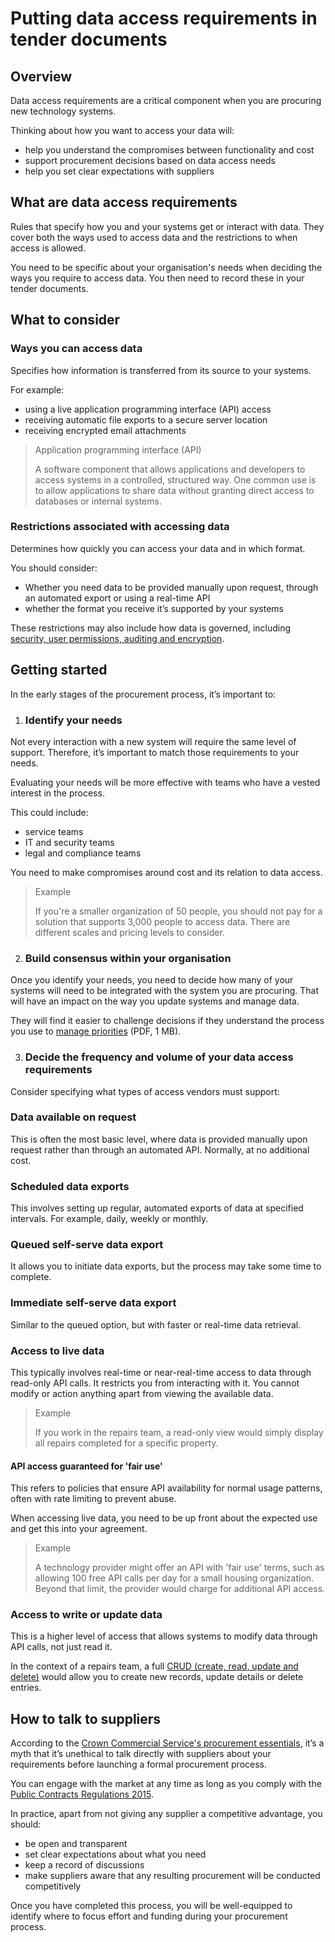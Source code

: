 # Putting data access requirements in tender documents

## Overview

Data access requirements are a critical component when you are procuring new technology systems.

Thinking about how you want to access your data will:

* help you understand the compromises between functionality and cost  
* support procurement decisions based on data access needs  
* help you set clear expectations with suppliers

## What are data access requirements

Rules that specify how you and your systems get or interact with data. They cover both the ways used to access data and the restrictions to when access is allowed.

You need to be specific about your organisation's needs when deciding the ways you require to access data. You then need to record these in your tender documents.

## What to consider

### Ways you can access data

Specifies how information is transferred from its source to your systems.

For example:

* using a live application programming interface (API) access  
* receiving automatic file exports to a secure server location  
* receiving encrypted email attachments

> Application programming interface (API)
>
> A software component that allows applications and developers to access systems in a controlled, structured way. One common use is to allow applications to share data without granting direct access to databases or internal systems.

### Restrictions associated with accessing data

Determines how quickly you can access your data and in which format.

You should consider:

* Whether you need data to be provided manually upon request, through an automated export or using a real-time API  
* whether the format you receive it’s supported by your systems

These restrictions may also include how data is governed, including [security, user permissions, auditing and encryption](https://www.gov.uk/service-manual/service-standard/point-9-create-a-secure-service).

## Getting started

In the early stages of the procurement process, it’s important to:

1. ### Identify your needs

Not every interaction with a new system will require the same level of support. Therefore, it’s important to match those requirements to your needs.

Evaluating your needs will be more effective with teams who have a vested interest in the process.

This could include:

* service teams  
* IT and security teams  
* legal and compliance teams

You need to make compromises around cost and its relation to data access.

> Example
> 
> If you're a smaller organization of 50 people, you should not pay for a solution that supports 3,000 people to access data. There are different scales and pricing levels to consider.

2. ### Build consensus within your organisation

Once you identify your needs, you need to decide how many of your systems will need to be integrated with the system you are procuring. That will have an impact on the way you update systems and manage data.

They will find it easier to challenge decisions if they understand the process you use to [manage priorities](https://www.local.gov.uk/sites/default/files/documents/LGA%20early%20careers%20guide%20-%20Managing%20Priorities.pdf) (PDF, 1 MB).

3. ### Decide the frequency and volume of your data access requirements

Consider specifying what types of access vendors must support:

### Data available on request

This is often the most basic level, where data is provided manually upon request rather than through an automated API. Normally, at no additional cost.

### Scheduled data exports

This involves setting up regular, automated exports of data at specified intervals. For example, daily, weekly or monthly.

### Queued self-serve data export

It allows you to initiate data exports, but the process may take some time to complete.

### Immediate self-serve data export

Similar to the queued option, but with faster or real-time data retrieval.

### Access to live data

This typically involves real-time or near-real-time access to data through read-only API calls. It restricts you from interacting with it. You cannot modify or action anything apart from viewing the available data.

> Example
> 
> If you work in the repairs team, a read-only view would simply display all repairs completed for a specific property.

#### API access guaranteed for 'fair use'

This refers to policies that ensure API availability for normal usage patterns, often with rate limiting to prevent abuse.

When accessing live data, you need to be up front about the expected use and get this into your agreement.

> Example
> 
> A technology provider might offer an API with 'fair use' terms, such as allowing 100 free API calls per day for a small housing organization. Beyond that limit, the provider would charge for additional API access.

### Access to write or update data

This is a higher level of access that allows systems to modify data through API calls, not just read it.

In the context of a repairs team, a full [CRUD (create, read, update and delete)](https://en.wikipedia.org/wiki/Create,_read,_update_and_delete) would allow you to create new records, update details or delete entries.

## How to talk to suppliers

According to the [Crown Commercial Service's procurement essentials](https://www.crowncommercial.gov.uk/news/how-to-carry-out-early-market-engagement-successfully-procurement-essentials), it’s a myth that it’s unethical to talk directly with suppliers about your requirements before launching a formal procurement process.

You can engage with the market at any time as long as you comply with the [Public Contracts Regulations 2015](http://www.legislation.gov.uk/uksi/2015/102/contents/made).

In practice, apart from not giving any supplier a competitive advantage, you should:

* be open and transparent  
* set clear expectations about what you need  
* keep a record of discussions  
* make suppliers aware that any resulting procurement will be conducted competitively

Once you have completed this process, you will be well-equipped to identify where to focus effort and funding during your procurement process.  
